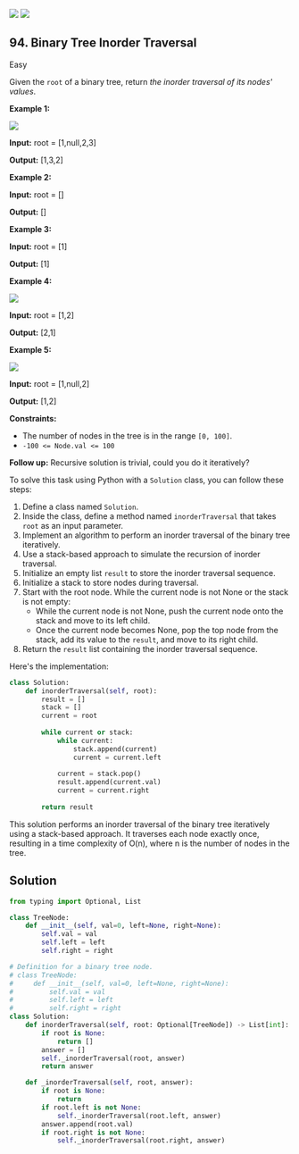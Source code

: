 [![](https://img.shields.io/github/stars/LeetCode-in-Python/LeetCode-in-Python?label=Stars&style=flat-square)](https://github.com/LeetCode-in-Python/LeetCode-in-Python)
[![](https://img.shields.io/github/forks/LeetCode-in-Python/LeetCode-in-Python?label=Fork%20me%20on%20GitHub%20&style=flat-square)](https://github.com/LeetCode-in-Python/LeetCode-in-Python/fork)

## 94\. Binary Tree Inorder Traversal

Easy

Given the `root` of a binary tree, return _the inorder traversal of its nodes' values_.

**Example 1:**

![](https://assets.leetcode.com/uploads/2020/09/15/inorder_1.jpg)

**Input:** root = [1,null,2,3]

**Output:** [1,3,2] 

**Example 2:**

**Input:** root = []

**Output:** [] 

**Example 3:**

**Input:** root = [1]

**Output:** [1] 

**Example 4:**

![](https://assets.leetcode.com/uploads/2020/09/15/inorder_5.jpg)

**Input:** root = [1,2]

**Output:** [2,1] 

**Example 5:**

![](https://assets.leetcode.com/uploads/2020/09/15/inorder_4.jpg)

**Input:** root = [1,null,2]

**Output:** [1,2] 

**Constraints:**

*   The number of nodes in the tree is in the range `[0, 100]`.
*   `-100 <= Node.val <= 100`

**Follow up:** Recursive solution is trivial, could you do it iteratively?

To solve this task using Python with a `Solution` class, you can follow these steps:

1. Define a class named `Solution`.
2. Inside the class, define a method named `inorderTraversal` that takes `root` as an input parameter.
3. Implement an algorithm to perform an inorder traversal of the binary tree iteratively.
4. Use a stack-based approach to simulate the recursion of inorder traversal.
5. Initialize an empty list `result` to store the inorder traversal sequence.
6. Initialize a stack to store nodes during traversal.
7. Start with the root node. While the current node is not None or the stack is not empty:
    - While the current node is not None, push the current node onto the stack and move to its left child.
    - Once the current node becomes None, pop the top node from the stack, add its value to the `result`, and move to its right child.
8. Return the `result` list containing the inorder traversal sequence.

Here's the implementation:

```python
class Solution:
    def inorderTraversal(self, root):
        result = []
        stack = []
        current = root
        
        while current or stack:
            while current:
                stack.append(current)
                current = current.left
            
            current = stack.pop()
            result.append(current.val)
            current = current.right
        
        return result
```

This solution performs an inorder traversal of the binary tree iteratively using a stack-based approach. It traverses each node exactly once, resulting in a time complexity of O(n), where n is the number of nodes in the tree.

## Solution

```python
from typing import Optional, List

class TreeNode:
    def __init__(self, val=0, left=None, right=None):
        self.val = val
        self.left = left
        self.right = right

# Definition for a binary tree node.
# class TreeNode:
#     def __init__(self, val=0, left=None, right=None):
#         self.val = val
#         self.left = left
#         self.right = right
class Solution:
    def inorderTraversal(self, root: Optional[TreeNode]) -> List[int]:
        if root is None:
            return []
        answer = []
        self._inorderTraversal(root, answer)
        return answer

    def _inorderTraversal(self, root, answer):
        if root is None:
            return
        if root.left is not None:
            self._inorderTraversal(root.left, answer)
        answer.append(root.val)
        if root.right is not None:
            self._inorderTraversal(root.right, answer)
```